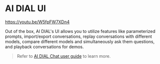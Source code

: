 # AI DIAL UI 

https://youtu.be/W5fpFW7XDn4

Out of the box, AI DIAL's UI allows you to utilize features like parameterized prompts, import/export conversations, replay conversations with different models, compare different models and simultaneously ask them questions, and playback conversations for demos.

> Refer to [AI DIAL Chat user guide](/docs/user-guide.md) to learn more.